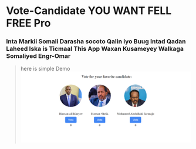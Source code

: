 # Vote-Candidate YOU WANT FELL FREE Pro

### Inta Markii Somali Darasha socoto Qalin iyo Buug Intad Qadan Laheed Iska is Ticmaal This App Waxan Kusameyey Walkaga Somaliyed Engr-Omar

> here is simple Demo
![Live Demo](images/ScreenShotpict.png)